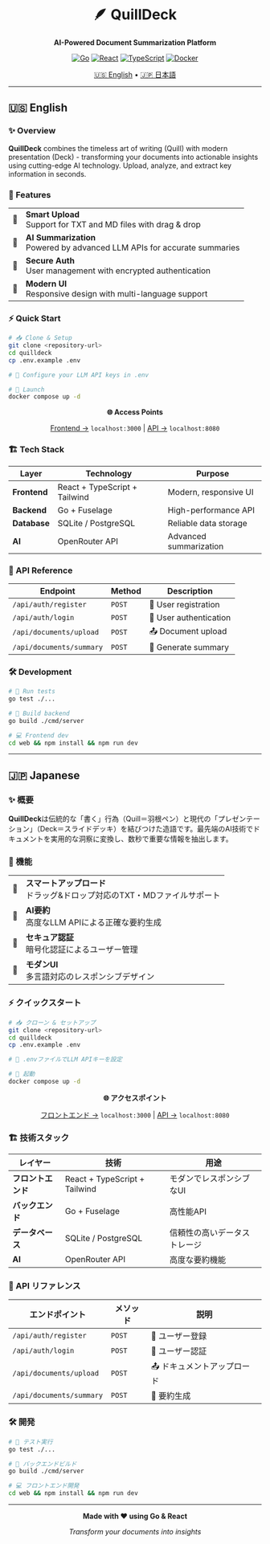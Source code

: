 <div align="center">

# 🪶 QuillDeck

**AI-Powered Document Summarization Platform**

[![Go](https://img.shields.io/badge/Go-1.23+-00ADD8?style=for-the-badge&logo=go&logoColor=white)](https://golang.org/)
[![React](https://img.shields.io/badge/React-18+-61DAFB?style=for-the-badge&logo=react&logoColor=black)](https://reactjs.org/)
[![TypeScript](https://img.shields.io/badge/TypeScript-5+-3178C6?style=for-the-badge&logo=typescript&logoColor=white)](https://www.typescriptlang.org/)
[![Docker](https://img.shields.io/badge/Docker-Ready-2496ED?style=for-the-badge&logo=docker&logoColor=white)](https://www.docker.com/)

[🇺🇸 English](#-english) • [🇯🇵 日本語](#-japanese)

</div>

---

## 🇺🇸 English

### ✨ Overview

**QuillDeck** combines the timeless art of writing (Quill) with modern presentation (Deck) - transforming your documents into actionable insights using cutting-edge AI technology. Upload, analyze, and extract key information in seconds.

### 🚀 Features

<table>
<tr>
<td align="center">📄</td>
<td><strong>Smart Upload</strong><br/>Support for TXT and MD files with drag & drop</td>
</tr>
<tr>
<td align="center">🤖</td>
<td><strong>AI Summarization</strong><br/>Powered by advanced LLM APIs for accurate summaries</td>
</tr>
<tr>
<td align="center">🔐</td>
<td><strong>Secure Auth</strong><br/>User management with encrypted authentication</td>
</tr>
<tr>
<td align="center">🎨</td>
<td><strong>Modern UI</strong><br/>Responsive design with multi-language support</td>
</tr>
</table>

### ⚡ Quick Start

```bash
# 📥 Clone & Setup
git clone <repository-url>
cd quilldeck
cp .env.example .env

# 🔧 Configure your LLM API keys in .env

# 🚀 Launch
docker compose up -d
```

<div align="center">

**🌐 Access Points**

[Frontend →](http://localhost:3000) `localhost:3000` | [API →](http://localhost:8080) `localhost:8080`

</div>

### 🏗️ Tech Stack

| Layer | Technology | Purpose |
|-------|------------|----------|
| **Frontend** | React + TypeScript + Tailwind | Modern, responsive UI |
| **Backend** | Go + Fuselage | High-performance API |
| **Database** | SQLite / PostgreSQL | Reliable data storage |
| **AI** | OpenRouter API | Advanced summarization |

### 📡 API Reference

| Endpoint | Method | Description |
|----------|--------|-------------|
| `/api/auth/register` | `POST` | 👤 User registration |
| `/api/auth/login` | `POST` | 🔑 User authentication |
| `/api/documents/upload` | `POST` | 📤 Document upload |
| `/api/documents/summary` | `POST` | 🤖 Generate summary |

### 🛠️ Development

```bash
# 🧪 Run tests
go test ./...

# 🔨 Build backend
go build ./cmd/server

# 💻 Frontend dev
cd web && npm install && npm run dev
```

---

## 🇯🇵 Japanese

### ✨ 概要

**QuillDeck**は伝統的な「書く」行為（Quill＝羽根ペン）と現代の「プレゼンテーション」（Deck＝スライドデッキ）を結びつけた造語です。最先端のAI技術でドキュメントを実用的な洞察に変換し、数秒で重要な情報を抽出します。

### 🚀 機能

<table>
<tr>
<td align="center">📄</td>
<td><strong>スマートアップロード</strong><br/>ドラッグ&ドロップ対応のTXT・MDファイルサポート</td>
</tr>
<tr>
<td align="center">🤖</td>
<td><strong>AI要約</strong><br/>高度なLLM APIによる正確な要約生成</td>
</tr>
<tr>
<td align="center">🔐</td>
<td><strong>セキュア認証</strong><br/>暗号化認証によるユーザー管理</td>
</tr>
<tr>
<td align="center">🎨</td>
<td><strong>モダンUI</strong><br/>多言語対応のレスポンシブデザイン</td>
</tr>
</table>

### ⚡ クイックスタート

```bash
# 📥 クローン & セットアップ
git clone <repository-url>
cd quilldeck
cp .env.example .env

# 🔧 .envファイルでLLM APIキーを設定

# 🚀 起動
docker compose up -d
```

<div align="center">

**🌐 アクセスポイント**

[フロントエンド →](http://localhost:3000) `localhost:3000` | [API →](http://localhost:8080) `localhost:8080`

</div>

### 🏗️ 技術スタック

| レイヤー | 技術 | 用途 |
|----------|------|------|
| **フロントエンド** | React + TypeScript + Tailwind | モダンでレスポンシブなUI |
| **バックエンド** | Go + Fuselage | 高性能API |
| **データベース** | SQLite / PostgreSQL | 信頼性の高いデータストレージ |
| **AI** | OpenRouter API | 高度な要約機能 |

### 📡 API リファレンス

| エンドポイント | メソッド | 説明 |
|----------------|----------|------|
| `/api/auth/register` | `POST` | 👤 ユーザー登録 |
| `/api/auth/login` | `POST` | 🔑 ユーザー認証 |
| `/api/documents/upload` | `POST` | 📤 ドキュメントアップロード |
| `/api/documents/summary` | `POST` | 🤖 要約生成 |

### 🛠️ 開発

```bash
# 🧪 テスト実行
go test ./...

# 🔨 バックエンドビルド
go build ./cmd/server

# 💻 フロントエンド開発
cd web && npm install && npm run dev
```

---

<div align="center">

**Made with ❤️ using Go & React**

*Transform your documents into insights*

</div>